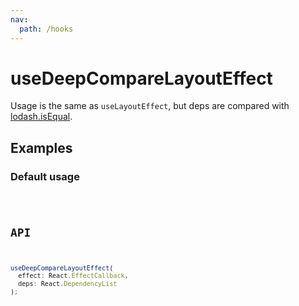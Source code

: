 ```yaml
---
nav:
  path: /hooks
---
```


# useDeepCompareLayoutEffect

Usage is the same as `useLayoutEffect`, but deps are compared with [lodash.isEqual](https://lodash.com/docs/4.17.15#isEqual).

## Examples

### Default usage

<code src="./demo/demo1.tsx" />

## API

```typescript
useDeepCompareLayoutEffect(
  effect: React.EffectCallback,
  deps: React.DependencyList
);
```
